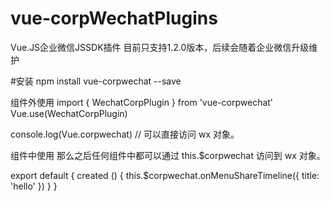 # vue-corpWechatPlugins
Vue.JS企业微信JSSDK插件
目前只支持1.2.0版本，后续会随着企业微信升级维护

#安装
npm install vue-corpwechat --save

组件外使用
import { WechatCorpPlugin } from 'vue-corpwechat'
Vue.use(WechatCorpPlugin)

console.log(Vue.corpwechat) // 可以直接访问 wx 对象。

组件中使用
那么之后任何组件中都可以通过 this.$corpwechat 访问到 wx 对象。

export default {
  created () {
    this.$corpwechat.onMenuShareTimeline({
      title: 'hello'
    })
  }
}
